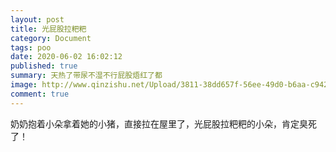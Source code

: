 ```yaml
---
layout: post
title: 光屁股拉粑粑
category: Document
tags: poo
date: 2020-06-02 16:02:12
published: true
summary: 天热了带尿不湿不行屁股焐红了都
image: http://www.qinzishu.net/Upload/3811-38dd657f-56ee-49d0-b6aa-c942646d272c.jpg
comment: true
---
```


奶奶抱着小朵拿着她的小猪，直接拉在屋里了，光屁股拉粑粑的小朵，肯定臭死了！
